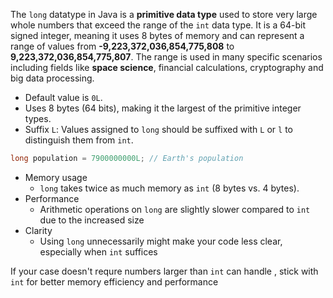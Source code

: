 The `long` datatype in Java is a __primitive data type__ used to store very large whole numbers that exceed the range of the `int` data type. It is a 64-bit signed integer, meaning it uses 8 bytes of memory and can represent a range of values from **-9,223,372,036,854,775,808** to **9,223,372,036,854,775,807**.
The range is used in many specific scenarios including fields like __space science__, financial calculations, cryptography and big data processing.

- Default value is `0L`. 
- Uses 8 bytes (64 bits), making it the largest of the primitive integer types. 
- Suffix `L`: Values assigned to `long` should be suffixed with `L` or `l` to distinguish them from `int`. 

``` java
long population = 7900000000L; // Earth's population
```

- Memory usage
	- `long` takes twice as much memory as `int` (8 bytes vs. 4 bytes). 
- Performance
	- Arithmetic operations on `long` are slightly slower compared to `int` due to the increased size
- Clarity
	- Using `long` unnecessarily might make your code less clear, especially when `int` suffices

If your case doesn't requre numbers larger than `int` can handle , stick with `int` for better memory efficiency and performance